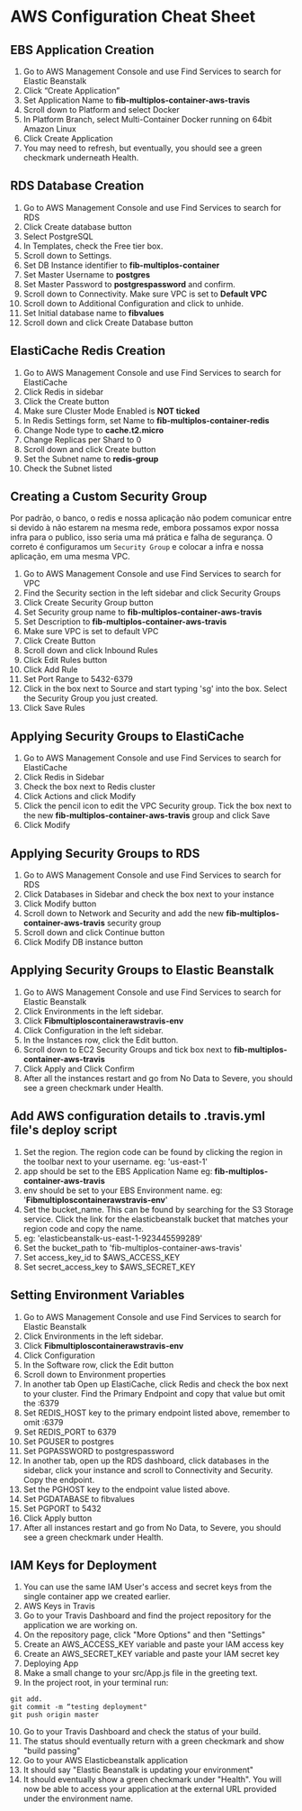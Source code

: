 # AWS Configuration Cheat Sheet

## EBS Application Creation

1. Go to AWS Management Console and use Find Services to search for Elastic Beanstalk
2. Click “Create Application”
3. Set Application Name to **fib-multiplos-container-aws-travis**
4. Scroll down to Platform and select Docker
5. In Platform Branch, select Multi-Container Docker running on 64bit Amazon Linux
6. Click Create Application
7. You may need to refresh, but eventually, you should see a green checkmark underneath Health.

## RDS Database Creation

1. Go to AWS Management Console and use Find Services to search for RDS
2. Click Create database button
3. Select PostgreSQL
4. In Templates, check the Free tier box.
5. Scroll down to Settings.
6. Set DB Instance identifier to **fib-multiplos-container**
7. Set Master Username to **postgres**
8. Set Master Password to **postgrespassword** and confirm.
9. Scroll down to Connectivity. Make sure VPC is set to **Default VPC**
10. Scroll down to Additional Configuration and click to unhide.
11. Set Initial database name to **fibvalues**
12. Scroll down and click Create Database button

## ElastiCache Redis Creation

1. Go to AWS Management Console and use Find Services to search for ElastiCache
2. Click Redis in sidebar
3. Click the Create button
4. Make sure Cluster Mode Enabled is **NOT ticked**
5. In Redis Settings form, set Name to **fib-multiplos-container-redis**
6. Change Node type to **cache.t2.micro**
7. Change Replicas per Shard to 0
8. Scroll down and click Create button
9. Set the Subnet name to **redis-group**
10. Check the Subnet listed

## Creating a Custom Security Group

Por padrão, o banco, o redis e nossa aplicação não podem comunicar entre si devido à não estarem na mesma rede, embora possamos expor nossa infra para o publico, isso seria uma má prática e falha de segurança. O correto é configuramos um `Security Group` e colocar a infra e nossa aplicação, em uma mesma VPC.

1. Go to AWS Management Console and use Find Services to search for VPC
2. Find the Security section in the left sidebar and click Security Groups
3. Click Create Security Group button
4. Set Security group name to **fib-multiplos-container-aws-travis**
5. Set Description to **fib-multiplos-container-aws-travis**
6. Make sure VPC is set to default VPC
7. Click Create Button
8. Scroll down and click Inbound Rules
9. Click Edit Rules button
10. Click Add Rule
11. Set Port Range to 5432-6379
12. Click in the box next to Source and start typing 'sg' into the box. Select the Security Group you just created.
13. Click Save Rules

## Applying Security Groups to ElastiCache

1. Go to AWS Management Console and use Find Services to search for ElastiCache
2. Click Redis in Sidebar
3. Check the box next to Redis cluster
4. Click Actions and click Modify
5. Click the pencil icon to edit the VPC Security group. Tick the box next to the new **fib-multiplos-container-aws-travis** group and click Save
6. Click Modify

## Applying Security Groups to RDS

1. Go to AWS Management Console and use Find Services to search for RDS
2. Click Databases in Sidebar and check the box next to your instance
3. Click Modify button
4. Scroll down to Network and Security and add the new **fib-multiplos-container-aws-travis** security group
5. Scroll down and click Continue button
6. Click Modify DB instance button

## Applying Security Groups to Elastic Beanstalk

1. Go to AWS Management Console and use Find Services to search for Elastic Beanstalk
2. Click Environments in the left sidebar.
3. Click **Fibmultiploscontainerawstravis-env**
4. Click Configuration in the left sidebar.
5. In the Instances row, click the Edit button.
6. Scroll down to EC2 Security Groups and tick box next to **fib-multiplos-container-aws-travis**
7. Click Apply and Click Confirm
8. After all the instances restart and go from No Data to Severe, you should see a green checkmark under Health.

## Add AWS configuration details to .travis.yml file's deploy script

1. Set the region. The region code can be found by clicking the region in the toolbar next to your username.
eg: 'us-east-1'
2. app should be set to the EBS Application Name
eg: **fib-multiplos-container-aws-travis**
1. env should be set to your EBS Environment name.
eg: '**Fibmultiploscontainerawstravis-env**'
4. Set the bucket_name. This can be found by searching for the S3 Storage service. Click the link for the elasticbeanstalk bucket that matches your region code and copy the name.
5. eg: 'elasticbeanstalk-us-east-1-923445599289'
6. Set the bucket_path to 'fib-multiplos-container-aws-travis'
7. Set access_key_id to $AWS_ACCESS_KEY
8. Set secret_access_key to $AWS_SECRET_KEY

## Setting Environment Variables

1. Go to AWS Management Console and use Find Services to search for Elastic Beanstalk
2. Click Environments in the left sidebar.
3. Click **Fibmultiploscontainerawstravis-env**
4. Click Configuration
5. In the Software row, click the Edit button
6. Scroll down to Environment properties
7. In another tab Open up ElastiCache, click Redis and check the box next to your cluster. Find the Primary Endpoint and copy that value but omit the :6379
8. Set REDIS_HOST key to the primary endpoint listed above, remember to omit :6379
9. Set REDIS_PORT to 6379
10. Set PGUSER to postgres
11. Set PGPASSWORD to postgrespassword
12. In another tab, open up the RDS dashboard, click databases in the sidebar, click your instance and scroll to Connectivity and Security. Copy the endpoint.
13. Set the PGHOST key to the endpoint value listed above.
14. Set PGDATABASE to fibvalues
15. Set PGPORT to 5432
16. Click Apply button
17. After all instances restart and go from No Data, to Severe, you should see a green checkmark under Health.

## IAM Keys for Deployment

1. You can use the same IAM User's access and secret keys from the single container app we created earlier.
2. AWS Keys in Travis
3. Go to your Travis Dashboard and find the project repository for the application we are working on.
4. On the repository page, click "More Options" and then "Settings"
5. Create an AWS_ACCESS_KEY variable and paste your IAM access key
6. Create an AWS_SECRET_KEY variable and paste your IAM secret key
7. Deploying App
8. Make a small change to your src/App.js file in the greeting text.
9. In the project root, in your terminal run:
```shell
git add.
git commit -m “testing deployment"
git push origin master
```

10. Go to your Travis Dashboard and check the status of your build.
11. The status should eventually return with a green checkmark and show "build passing"
12. Go to your AWS Elasticbeanstalk application
13. It should say "Elastic Beanstalk is updating your environment"
14. It should eventually show a green checkmark under "Health". You will now be able to access your application at the external URL provided under the environment name.
